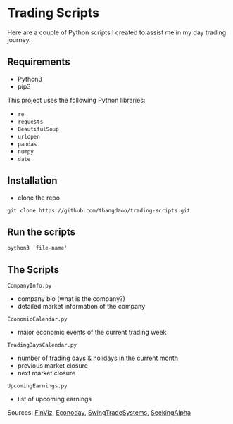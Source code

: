 # Trading Scripts

Here are a couple of Python scripts I created to assist me in my day trading journey.

## Requirements

- Python3
- pip3
  
This project uses the following Python libraries:

- `re`
- `requests`
- `BeautifulSoup`
- `urlopen`
- `pandas`
- `numpy`
- `date`

## Installation

- clone the repo

`git clone https://github.com/thangdaoo/trading-scripts.git`

## Run the scripts

`python3 'file-name'`
## The Scripts

`CompanyInfo.py`

- company bio (what is the company?)
- detailed market information of the company
  
`EconomicCalendar.py`

- major economic events of the current trading week
  
`TradingDaysCalendar.py`

- number of trading days & holidays in the current month
- previous market closure
- next market closure

`UpcomingEarnings.py`

- list of upcoming earnings

Sources: 
[FinViz](https://www.finviz.com), [Econoday](https://us.econoday.com), [SwingTradeSystems](http://www.swingtradesystems.com/trading-days-calendars.html), [SeekingAlpha](https://www.seekingalpha.com)
